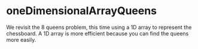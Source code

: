 # oneDimensionalArrayQueens
We revisit the 8 queens problem, this time using a 1D array to represent the chessboard. A 1D array is more efficient because you can find the queens more easily.
